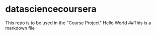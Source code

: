 # datasciencecoursera
This repo  is to be used in the "Course Project"
Hello World
##This is a markdown file
